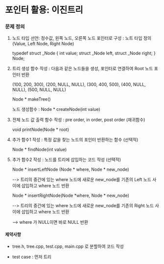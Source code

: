 # 포인터 활용: 이진트리

### 문제 정의
1. 노드 타입 선언: 정수값, 왼쪽 노드, 오른쪽 노드 포인터로 구성 : 노트 타입 정의 (Value, Left Node, Right Node)
   
   typedef struct _Node { int value; struct _Node left, struct _Node right; } Node;
    
2. 트리 생성 함수 작성 : 다음과 같은 노드들을 생성, 포인터로 연결하여 Root 노드 포인터 반환
      
      (100, 200, 300), (200, NULL, NULL), (300, 400, 500), (400, NULL, NULL), (500, NULL, NULL)
     
      Node * makeTree()
      
      노드 생성함수 : Node * createNode(int value)
      
3. 전체 노드 값 출력 함수 작성 : pre order, in order, post order (재귀함수)

     void printNode(Node * root)

4. 추가 함수1 작성 : 특정 값을 찾는 노드의 포인터 반환하는 함수 (선택적)

     Node * findNode(int value)
     
5. 추가 함수2 작성 : 노드를 트리에 삽입하는 코드 작성 (선택적)

    Node * insertLeftNode (Node * where, Node * new_node)

    -->   트리의 중간에 있는 where 노드에 새로운 new_node를 기존의 Left 노드 사이에 삽입하고 where 노드 반환

    Node * insertRightNode(Node *where, Node * new_node)

    -->   트리의 중간에 있는 where 노드에 새로운 new_node를 기존의 Right 노드 사이에 삽입하고 where 노드 반환

    --> where 가 NULL이면 바로 NULL 반환
    
#### 제약사항

- tree.h, tree.cpp, test.cpp, main.cpp 로 분할하여 코드 작성

- test case : 먼저 트리
